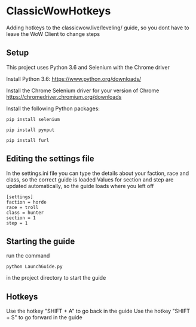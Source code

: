 # ClassicWowHotkeys
Adding hotkeys to the classicwow.live/leveling/ guide, so you dont have to leave the WoW Client to change steps

## Setup
This project uses Python 3.6 and Selenium with the Chrome driver

Install Python 3.6:
https://www.python.org/downloads/

Install the Chrome Selenium driver for your version of Chrome
https://chromedriver.chromium.org/downloads

Install the following Python packages:

```
pip install selenium

pip install pynput

pip install furl
```

## Editing the settings file
In the settings.ini file you can type the details about your faction, race and class, so the correct guide is loaded
Values for section and step are updated automatically, so the guide loads where you left off

```
[settings]
faction = horde
race = troll
class = hunter
section = 1
step = 1
```

## Starting the guide
run the command
```
python LaunchGuide.py
```
in the project directory to start the guide

## Hotkeys
Use the hotkey "SHIFT + A" to go back in the guide
Use the hotkey "SHIFT + S" to go forward in the guide
